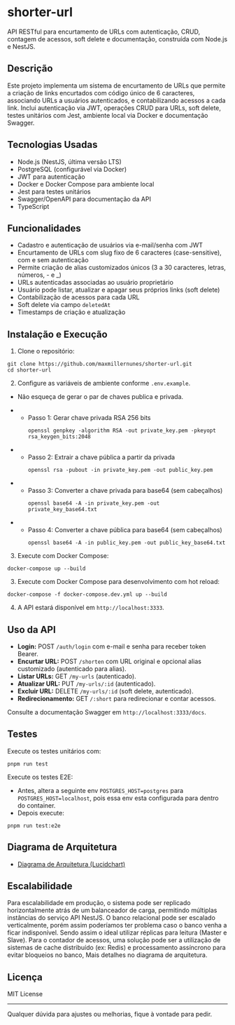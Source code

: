 # shorter-url

API RESTful para encurtamento de URLs com autenticação, CRUD, contagem de acessos, soft delete e documentação, construída com Node.js e NestJS.

## Descrição

Este projeto implementa um sistema de encurtamento de URLs que permite a criação de links encurtados com código único de 6 caracteres, associando URLs a usuários autenticados, e contabilizando acessos a cada link. Inclui autenticação via JWT, operações CRUD para URLs, soft delete, testes unitários com Jest, ambiente local via Docker e documentação Swagger.

## Tecnologias Usadas

- Node.js (NestJS, última versão LTS)
- PostgreSQL (configurável via Docker)
- JWT para autenticação
- Docker e Docker Compose para ambiente local
- Jest para testes unitários
- Swagger/OpenAPI para documentação da API
- TypeScript

## Funcionalidades

- Cadastro e autenticação de usuários via e-mail/senha com JWT
- Encurtamento de URLs com slug fixo de 6 caracteres (case-sensitive), com e sem autenticação
- Permite criação de alias customizados únicos (3 a 30 caracteres, letras, números, - e _)
- URLs autenticadas associadas ao usuário proprietário
- Usuário pode listar, atualizar e apagar seus próprios links (soft delete)
- Contabilização de acessos para cada URL
- Soft delete via campo `deletedAt`
- Timestamps de criação e atualização

## Instalação e Execução

1. Clone o repositório:

```
git clone https://github.com/maxmillernunes/shorter-url.git
cd shorter-url
```

2. Configure as variáveis de ambiente conforme `.env.example`.
- Não esqueça de gerar o par de chaves publica e privada.
- - Passo 1: Gerar chave privada RSA 256 bits
    ```
    openssl genpkey -algorithm RSA -out private_key.pem -pkeyopt rsa_keygen_bits:2048
    ```

- - Passo 2: Extrair a chave pública a partir da privada
    ```
    openssl rsa -pubout -in private_key.pem -out public_key.pem
    ```

- - Passo 3: Converter a chave privada para base64 (sem cabeçalhos)
    ```
    openssl base64 -A -in private_key.pem -out private_key_base64.txt
    ```

- - Passo 4: Converter a chave pública para base64 (sem cabeçalhos)
    ```
    openssl base64 -A -in public_key.pem -out public_key_base64.txt
    ```

3. Execute com Docker Compose:

```
docker-compose up --build
```

3. Execute com Docker Compose para desenvolvimento com hot reload:

```
docker-compose -f docker-compose.dev.yml up --build
```

4. A API estará disponível em `http://localhost:3333`.

## Uso da API

- **Login:** POST `/auth/login` com e-mail e senha para receber token Bearer.
- **Encurtar URL:** POST `/shorten` com URL original e opcional alias customizado (autenticado para alias).
- **Listar URLs:** GET `/my-urls` (autenticado).
- **Atualizar URL:** PUT `/my-urls/:id` (autenticado).
- **Excluir URL:** DELETE `/my-urls/:id` (soft delete, autenticado).
- **Redirecionamento:** GET `/:short` para redirecionar e contar acessos.

Consulte a documentação Swagger em `http://localhost:3333/docs`.

## Testes

Execute os testes unitários com:

```
pnpm run test
```

Execute os testes E2E:
- Antes, altera a seguinte env  `POSTGRES_HOST=postgres` para `POSTGRES_HOST=localhost`, pois essa env esta configurada para dentro do container.
- Depois execute:
```
pnpm run test:e2e
```

## Diagrama de Arquitetura

- [Diagrama de Arquitetura (Lucidchart)](https://lucid.app/lucidchart/545ef74c-7a2a-40ae-897e-2c4c1b9561d3)

## Escalabilidade

Para escalabilidade em produção, o sistema pode ser replicado horizontalmente atrás de um balanceador de carga, permitindo múltiplas instâncias do serviço API NestJS. O banco relacional pode ser escalado verticalmente, porém assim poderíamos ter problema caso o banco venha a ficar indisponível. Sendo assim o ideal utilizar réplicas para leitura (Master e Slave). Para o contador de acessos, uma solução pode ser a utilização de sistemas de cache distribuído (ex: Redis) e processamento assíncrono para evitar bloqueios no banco, Mais detalhes no diagrama de arquitetura.

## Licença

MIT License

---

Qualquer dúvida para ajustes ou melhorias, fique à vontade para pedir.
